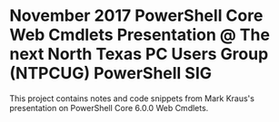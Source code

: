 # November 2017 PowerShell Core Web Cmdlets Presentation @ The next North Texas PC Users Group (NTPCUG) PowerShell SIG

This project contains notes and code snippets from Mark Kraus's presentation on PowerShell Core 6.0.0 Web Cmdlets.